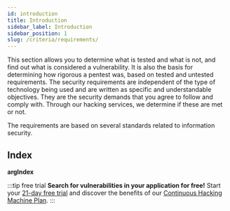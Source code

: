 ```yaml
---
id: introduction
title: Introduction
sidebar_label: Introduction
sidebar_position: 1
slug: /criteria/requirements/
---
```


<head>
  <title>Requirements | Criteria | Fluid Attacks Documentation</title>
</head>

This section allows you to determine
what is tested and what is not,
and find out what is considered a vulnerability.
It is also the basis for determining
how rigorous a pentest was,
based on tested and untested requirements.
The security requirements are independent
of the type of technology being used
and are written as specific and understandable objectives.
They are the security demands
that you agree to follow and comply with.
Through our hacking services,
we determine if these are met or not.

The requirements are based on several standards
related to information security.

## Index

__argIndex__

:::tip free trial
**Search for vulnerabilities in your application for free!**
Start your [21-day free trial](https://fluidattacks.com/free-trial/)
and discover the benefits of our [Continuous Hacking](https://fluidattacks.com/services/continuous-hacking/)
[Machine Plan](https://fluidattacks.com/plans/).
:::
